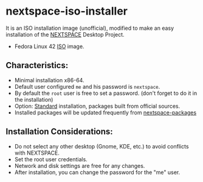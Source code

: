 # nextspace-iso-installer
It is an ISO installation image (unofficial), modified to make an easy installation of the [NEXTSPACE](https://github.com/trunkmaster/nextspace) Desktop Project.
* Fedora Linux 42 [ISO](https://drive.google.com/file/d/1btxJH80g0y8Rg2rgby_vhByumbD0BOqN/view?usp=sharing) image.

## Characteristics:
* Minimal installation x86-64.
* Default user configured `me` and his password is `nextspace`.
* By default the `root` user is free to set a password. (don't forget to do it in the installation)
* Option: [Standard](https://github.com/trunkmaster/nextspace/commits/master) installation, packages built from official sources.
* Installed packages will be updated frequently from [nextspace-packages](https://github.com/armm77/nextspace-packages)

## Installation Considerations:
* Do not select any other desktop (Gnome, KDE, etc.) to avoid conflicts with NEXTSPACE.
* Set the root user credentials.
* Network and disk settings are free for any changes.
* After installation, you can change the password for the "me" user.

